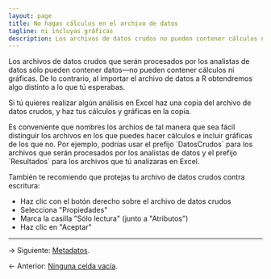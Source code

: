 ```yaml
---
layout: page
title: No hagas cálculos en el archivo de datos
tagline: ni incluyas gráficas
description: Los archivos de datos crudos no pueden contener cálculos ni gráficas
---
```


Los archivos de datos crudos que serán procesados por los analistas de datos sólo pueden contener datos&mdash;no pueden contener cálculos ni gráficas. De lo contrario, al importar el archivo de datos a R obtendremos algo distinto a lo que tú esperabas.

Si tú quieres realizar algún análisis en Excel haz una copia del archivo de datos crudos, y haz tus cálculos y gráficas en la copia.

Es conveniente que nombres los archios de tal manera que sea fácil distinguir los archivos en los que puedes hacer cálculos e incluir gráficas de los que no. Por ejemplo, podrías usar el prefijo ´DatosCrudos´ para los archivos que serán procesados por los analistas de datos y el prefijo ´Resultados´ para los archivos que tú analizaras en Excel.

También te recomiendo que protejas tu archivo de datos crudos contra escritura:

- Haz clic con el botón derecho sobre el archivo de datos crudos
- Selecciona "Propiedades"
- Marca la casilla "Sólo lectura" (junto a "Atributos")
- Haz clic en "Aceptar"

---

&rarr; Siguiente: [Metadatos](metadatos.html).

&larr; Anterior: [Ninguna celda vacía](ninguna_celda_vacia.html).
